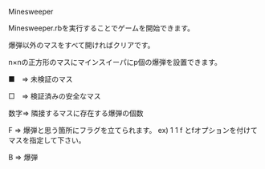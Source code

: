 Minesweeper

Minesweeper.rbを実行することでゲームを開始できます。

爆弾以外のマスをすべて開ければクリアです。


n×nの正方形のマスにマインスイーパにp個の爆弾を設置できます。

■　=> 未検証のマス

□　=> 検証済みの安全なマス

数字=> 隣接するマスに存在する爆弾の個数

F => 爆弾と思う箇所にフラグを立てられます。
     ex) 1 1 f とfオプションを付けてマスを指定して下さい。

B => 爆弾
